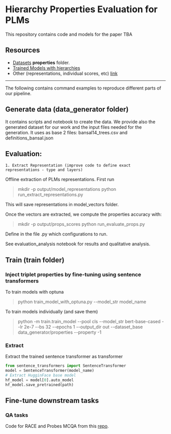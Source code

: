 # Hierarchy Properties Evaluation for PLMs

This repository contains code and models for the paper TBA


## Resources


- [Datasets](https://drive.google.com/drive/folders/1FSqFbjfG6GkK3tQ876Ylg-duUO5vIkFN?usp=sharing) **properties** folder.
- [Trained Models with hierarchies](https://drive.google.com/drive/folders/1rflS3vdWbrSpDO3tLeiFa-yaIM7BbzVB?usp=sharing)
- Other (representations, individual scores, etc) [link](https://drive.google.com/drive/folders/1b08QHuOOWe97C7Ny4k_lbBAWZmTZtfE2?usp=sharing)

-----

The following contains command examples to reproduce different parts of our pipeline.


## Generate data (data_generator folder)
It contains scripts and notebook to create the data. We provide also the generated dataset for our work and the input files needed for the generation.
It uses as base 2 files: bansal14_trees.csv and definitions_bansal.json

## Evaluation:
    1. Extract Representation (improve code to define exact representations - type and layers)

Offline extraction of PLMs representations. First run
> mkdir -p output/model_representations
> python run_extract_representations.py

This will save representations in model_vectors folder.


Once the vectors are extracted, we compute the properties accuracy with:
> mkdir -p output/props_scores
> python run_evaluate_props.py

Define in the file .py which configurations to run.


See evaluation_analysis notebook for results and qualitative analysis.


## Train (train folder)

### Inject triplet properties by fine-tuning using sentence transformers  
To train models with optuna
> python train_model_with_optuna.py --model_str model_name

To train models individually (and save them)


> python -m train.train_model --pool cls --model_str bert-base-cased --lr 2e-7 --bs 32 --epochs 1 --output_dir out --dataset_base data_generator/properties --property -1




### Extract
Extract the trained sentence transformer as transformer

```python
from sentence_transformers import SentenceTransformer
model = SentenceTransformer(model_name)
# Extract HugginFace base model
hf_model = model[0].auto_model
hf_model.save_pretrained(path)
```

## Fine-tune downstream tasks

### QA tasks
Code for RACE and Probes MCQA from this [repo](https://github.com/allenai/semantic_fragments).
